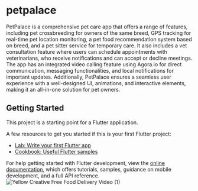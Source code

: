 # petpalace

PetPalace is a comprehensive pet care app that offers a range of features, including pet crossbreeding for owners of the same breed, GPS tracking for real-time pet location monitoring, a pet food recommendation system based on breed, and a pet sitter service for temporary care. It also includes a vet consultation feature where users can schedule appointments with veterinarians, who receive notifications and can accept or decline meetings. The app has an integrated video calling feature using Agora.io for direct communication, messaging functionalities, and local notifications for important updates. Additionally, PetPalace ensures a seamless user experience with a well-designed UI, animations, and interactive elements, making it an all-in-one solution for pet owners.

## Getting Started

This project is a starting point for a Flutter application.

A few resources to get you started if this is your first Flutter project:

- [Lab: Write your first Flutter app](https://docs.flutter.dev/get-started/codelab)
- [Cookbook: Useful Flutter samples](https://docs.flutter.dev/cookbook)

For help getting started with Flutter development, view the
[online documentation](https://docs.flutter.dev/), which offers tutorials,
samples, guidance on mobile development, and a full API reference.
![Yellow Creative Free Food Delivery Video  (1)](https://github.com/user-attachments/assets/a4b88076-fd50-4288-bd9c-2046dd746f01)
